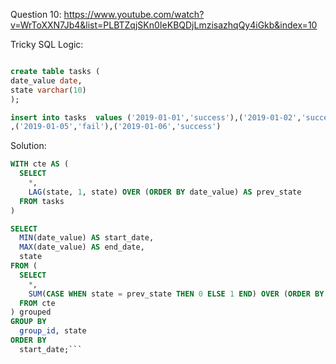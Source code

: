 Question 10:
https://www.youtube.com/watch?v=WrToXXN7Jb4&list=PLBTZqjSKn0IeKBQDjLmzisazhqQy4iGkb&index=10

Tricky SQL Logic:

```sql

create table tasks (
date_value date,
state varchar(10)
);

insert into tasks  values ('2019-01-01','success'),('2019-01-02','success'),('2019-01-03','success'),('2019-01-04','fail')
,('2019-01-05','fail'),('2019-01-06','success')

```

Solution: 
```sql
WITH cte AS (
  SELECT
    *,
    LAG(state, 1, state) OVER (ORDER BY date_value) AS prev_state
  FROM tasks
)

SELECT
  MIN(date_value) AS start_date,
  MAX(date_value) AS end_date,
  state
FROM (
  SELECT
    *,
    SUM(CASE WHEN state = prev_state THEN 0 ELSE 1 END) OVER (ORDER BY date_value) AS group_id
  FROM cte
) grouped
GROUP BY
  group_id, state
ORDER BY
  start_date;```